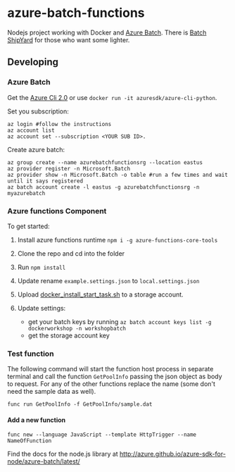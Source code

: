 # azure-batch-functions
Nodejs project working with Docker and [Azure Batch](https://azure.microsoft.com/en-us/services/batch/). There is [Batch ShipYard](https://azure.github.io/batch-shipyard/) for those who want some lighter.

## Developing

### Azure Batch
Get the [Azure Cli 2.0](https://docs.microsoft.com/en-us/cli/azure/overview) or use ```docker run -it azuresdk/azure-cli-python```.

Set you subscription:

```
az login #follow the instructions
az account list
az account set --subscription <YOUR SUB ID>.  
```

Create azure batch:

```
az group create --name azurebatchfunctionsrg --location eastus
az provider register -n Microsoft.Batch
az provider show -n Microsoft.Batch -o table #run a few times and wait until it says registered
az batch account create -l eastus -g azurebatchfunctionsrg -n myazurebatch
```

### Azure functions Component
To get started:

1. Install azure functions runtime ```npm i -g azure-functions-core-tools```
2. Clone the repo and cd into the folder
3.  Run ```npm install```
4. Update rename  ```example.settings.json``` to ```local.settings.json```
5. Upload [docker_install_start_task.sh](docker/docker_install_start_task.sh) to a storage account.
6. Update settings:

    - get your batch keys by running ```az batch account keys list -g dockerworkshop -n workshopbatch```
    - get the storage account key

### Test function
The following command will start the function host process in separate terminal and call the function ```GetPoolInfo``` passing the json object as body to request.  For any of the other functions replace the name (some don't need the sample data as well). 

```
func run GetPoolInfo -f GetPoolInfo/sample.dat
```

#### Add a new function

```
func new --language JavaScript --template HttpTrigger --name NameOfFunction
```

Find the docs for the node.js library at http://azure.github.io/azure-sdk-for-node/azure-batch/latest/

